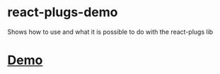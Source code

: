 # react-plugs-demo
Shows how to use and what it is possible to do with the react-plugs lib

# [Demo](https://beothorn.github.io/react-plugs-demo/index.html)